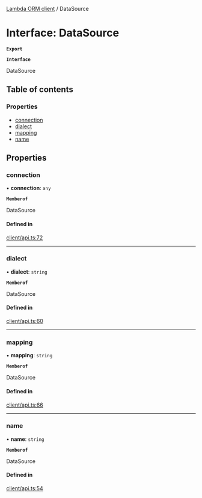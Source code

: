 [Lambda ORM client](../README.md) / DataSource

# Interface: DataSource

**`Export`**

**`Interface`**

DataSource

## Table of contents

### Properties

- [connection](DataSource.md#connection)
- [dialect](DataSource.md#dialect)
- [mapping](DataSource.md#mapping)
- [name](DataSource.md#name)

## Properties

### connection

• **connection**: `any`

**`Memberof`**

DataSource

#### Defined in

[client/api.ts:72](https://github.com/FlavioLionelRita/lambdaorm-client-node/blob/3b26fb2/src/lib/client/api.ts#L72)

___

### dialect

• **dialect**: `string`

**`Memberof`**

DataSource

#### Defined in

[client/api.ts:60](https://github.com/FlavioLionelRita/lambdaorm-client-node/blob/3b26fb2/src/lib/client/api.ts#L60)

___

### mapping

• **mapping**: `string`

**`Memberof`**

DataSource

#### Defined in

[client/api.ts:66](https://github.com/FlavioLionelRita/lambdaorm-client-node/blob/3b26fb2/src/lib/client/api.ts#L66)

___

### name

• **name**: `string`

**`Memberof`**

DataSource

#### Defined in

[client/api.ts:54](https://github.com/FlavioLionelRita/lambdaorm-client-node/blob/3b26fb2/src/lib/client/api.ts#L54)
